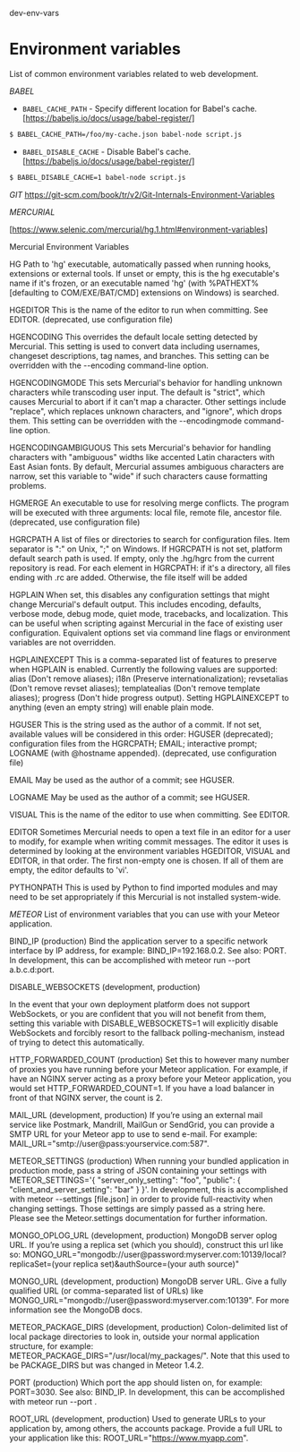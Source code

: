dev-env-vars

# Environment variables

List of common environment variables related to web development.




*BABEL*

* `BABEL_CACHE_PATH` - Specify different location for Babel's cache.
    [https://babeljs.io/docs/usage/babel-register/]
```sh
$ BABEL_CACHE_PATH=/foo/my-cache.json babel-node script.js
```

* `BABEL_DISABLE_CACHE` - Disable Babel's cache.
    [https://babeljs.io/docs/usage/babel-register/]
```sh
$ BABEL_DISABLE_CACHE=1 babel-node script.js
```


*GIT*
https://git-scm.com/book/tr/v2/Git-Internals-Environment-Variables


*MERCURIAL*

[https://www.selenic.com/mercurial/hg.1.html#environment-variables]
    

Mercurial Environment Variables

HG
    Path to 'hg' executable, automatically passed when running hooks, extensions or external tools. If unset or empty, this is the hg executable's name if it's frozen, or an executable named 'hg' (with %PATHEXT% [defaulting to COM/EXE/BAT/CMD] extensions on Windows) is searched.

HGEDITOR
    This is the name of the editor to run when committing. See EDITOR. (deprecated, use configuration file)
    
HGENCODING
    This overrides the default locale setting detected by Mercurial. This setting is used to convert data including usernames, changeset descriptions, tag names, and branches. This setting can be overridden with the --encoding command-line option.
    
HGENCODINGMODE
    This sets Mercurial's behavior for handling unknown characters while transcoding user input. The default is "strict", which causes Mercurial to abort if it can't map a character. Other settings include "replace", which replaces unknown characters, and "ignore", which drops them. This setting can be overridden with the --encodingmode command-line option.
    
HGENCODINGAMBIGUOUS
    This sets Mercurial's behavior for handling characters with "ambiguous" widths like accented Latin characters with East Asian fonts. By default, Mercurial assumes ambiguous characters are narrow, set this variable to "wide" if such characters cause formatting problems.
    
HGMERGE
    An executable to use for resolving merge conflicts. The program will be executed with three arguments: local file, remote file, ancestor file. (deprecated, use configuration file)
    
HGRCPATH
    A list of files or directories to search for configuration files. Item separator is ":" on Unix, ";" on Windows. If HGRCPATH is not set, platform default search path is used. If empty, only the .hg/hgrc from the current repository is read. For each element in HGRCPATH: if it's a directory, all files ending with .rc are added. Otherwise, the file itself will be added

HGPLAIN
    When set, this disables any configuration settings that might change Mercurial's default output. This includes encoding, defaults, verbose mode, debug mode, quiet mode, tracebacks, and localization. This can be useful when scripting against Mercurial in the face of existing user configuration. Equivalent options set via command line flags or environment variables are not overridden.
    
HGPLAINEXCEPT
    This is a comma-separated list of features to preserve when HGPLAIN is enabled. Currently the following values are supported: alias (Don't remove aliases); i18n (Preserve internationalization); revsetalias (Don't remove revset aliases); templatealias (Don't remove template aliases); progress (Don't hide progress output). Setting HGPLAINEXCEPT to anything (even an empty string) will enable plain mode.
    
HGUSER
    This is the string used as the author of a commit. If not set, available values will be considered in this order: HGUSER (deprecated); configuration files from the HGRCPATH; EMAIL; interactive prompt; LOGNAME (with @hostname appended). (deprecated, use configuration file)

EMAIL
    May be used as the author of a commit; see HGUSER.
    
LOGNAME
    May be used as the author of a commit; see HGUSER.
    
VISUAL
    This is the name of the editor to use when committing. See EDITOR.
    
EDITOR
    Sometimes Mercurial needs to open a text file in an editor for a user to modify, for example when writing commit messages. The editor it uses is determined by looking at the environment variables HGEDITOR, VISUAL and EDITOR, in that order. The first non-empty one is chosen. If all of them are empty, the editor defaults to 'vi'.
    
PYTHONPATH
    This is used by Python to find imported modules and may need to be set appropriately if this Mercurial is not installed system-wide.



*METEOR*
List of environment variables that you can use with your Meteor application.

BIND_IP (production)
Bind the application server to a specific network interface by IP address, 
for example: BIND_IP=192.168.0.2. See also: PORT.
In development, this can be accomplished with meteor run --port a.b.c.d:port.

DISABLE_WEBSOCKETS (development, production)

In the event that your own deployment platform does not support WebSockets, or you 
are confident that you will not benefit from them, setting this variable with 
DISABLE_WEBSOCKETS=1 will explicitly disable WebSockets and forcibly resort to the 
fallback polling-mechanism, instead of trying to detect this automatically.

HTTP_FORWARDED_COUNT (production)
Set this to however many number of proxies you have running before your Meteor 
application. For example, if have an NGINX server acting as a proxy before your 
Meteor application, you would set HTTP_FORWARDED_COUNT=1. If you have a load 
balancer in front of that NGINX server, the count is 2.

MAIL_URL (development, production)
If you’re using an external mail service like Postmark, Mandrill, MailGun or 
SendGrid, you can provide a SMTP URL for your Meteor app to use to send e-mail. 
For example: MAIL_URL="smtp://user@pass:yourservice.com:587".

METEOR_SETTINGS (production)
When running your bundled application in production mode, pass a string of JSON 
containing your settings with 
METEOR_SETTINGS='{ "server_only_setting": "foo", "public": { "client_and_server_setting": "bar" } }'.
In development, this is accomplished with meteor --settings [file.json] in order to 
provide full-reactivity when changing settings. Those settings are simply passed as 
a string here. Please see the Meteor.settings documentation for further information.

MONGO_OPLOG_URL (development, production)
MongoDB server oplog URL. If you’re using a replica set (which you should), construct
this url like so: 
MONGO_URL="mongodb://user@password:myserver.com:10139/local?replicaSet=(your replica set)&authSource=(your auth source)"

MONGO_URL (development, production)
MongoDB server URL. Give a fully qualified URL (or comma-separated list of URLs) 
like MONGO_URL="mongodb://user@password:myserver.com:10139". For more information see the MongoDB docs.

METEOR_PACKAGE_DIRS (development, production)
Colon-delimited list of local package directories to look in, outside your normal 
application structure, for example: METEOR_PACKAGE_DIRS="/usr/local/my_packages/". 
Note that this used to be PACKAGE_DIRS but was changed in Meteor 1.4.2.

PORT (production)
Which port the app should listen on, for example: PORT=3030. See also: BIND_IP.
In development, this can be accomplished with meteor run --port <port>.

ROOT_URL (development, production)
Used to generate URLs to your application by, among others, the accounts package. 
Provide a full URL to your application like this: ROOT_URL="https://www.myapp.com".







